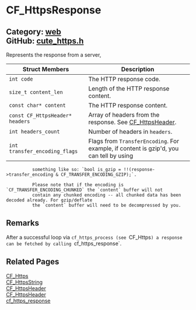 [](../header.md ':include')

# CF_HttpsResponse

Category: [web](/api_reference?id=web)  
GitHub: [cute_https.h](https://github.com/RandyGaul/cute_framework/blob/master/include/cute_https.h)  
---

Represents the response from a server,

Struct Members | Description
--- | ---
`int code` | The HTTP response code.
`size_t content_len` | Length of the HTTP response content.
`const char* content` | The HTTP response content.
`const CF_HttpsHeader* headers` | Array of headers from the response. See [CF_HttpsHeader](/web/cf_httpsheader.md).
`int headers_count` | Number of headers in `headers`.
`int transfer_encoding_flags` | Flags from `TransferEncoding`. For example, if content is gzip'd, you can tell by using
	          something like so: `bool is_gzip = !!(response->transfer_encoding & CF_TRANSFER_ENCODING_GZIP);`.
	          
	          Please note that if the encoding is `CF_TRANSFER_ENCODING_CHUNKED` the `content` buffer will not
	          contain any chunked encoding -- all chunked data has been decoded already. For gzip/deflate
	          the `content` buffer will need to be decompressed by you.

## Remarks

After a successful loop via `cf_https_process (see `CF_Https`) a response can be fetched by calling `cf_https_response`.

## Related Pages

[CF_Https](/web/cf_https.md)  
[CF_HttpsString](/web/cf_httpsstring.md)  
[CF_HttpsHeader](/web/cf_httpsheader.md)  
[CF_HttpsHeader](/web/cf_httpsheader.md)  
[cf_https_response](/web/cf_https_response.md)  
